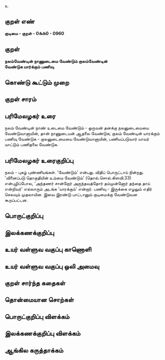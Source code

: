 உ

## குறள் எண் 

**குடிமை - குறள் - 0௯௬0 - 0960**

## குறள் 

**நலம்வேண்டின் நாணுடைமை வேண்டும் குலம்வேண்டின்  
வேண்டுக யார்க்கும் பணிவு.** 

## கொண்டு கூட்டும் முறை


## குறள் சாரம் 


## பரிமேலழகர் உரை

நலம் வேண்டின் நாண் உடைமை வேண்டும் - ஒருவன் தனக்கு நலனுடைமையை வேண்டுவானாயின், தான் நாணுடையன் ஆதலை வேண்டுக; குலம் வேண்டின் யாரக்கும் பணிவு வேண்டுக - குலனுடைமையை வேண்டுவானாயின், பணியப்படுவார் யாவர் மாட்டும் பணிதலை வேண்டுக.

## பரிமேலழகர் உரைகுறிப்பு   

நலம் - புகழ் புண்ணியங்கள். 'வேண்டும்' என்பது. விதிப் பொருட்டாய் நின்றது. 'வினைப்படு தொகுதியின் உம்மை வேண்டும்' (தொல்.சொல்.கிளவி.33) என்புழிப்போல, 'அந்தணர் சான்றோர் அருந்தவத்தோர் தம்முன்னோர் தந்தை தாய் என்றிவர்' எல்லாரும் அடங்க 'யாரக்கும்' என்றார். பணிவு - இருக்கை எழலும் எதிர் செலவும் முதலாயின. இவை இரண்டு பாட்டானும் குடிமைக்கு வேண்டுவன கூறப்பட்டன.

## பொருட்குறிப்பு 


## இலக்கணக்குறிப்பு  


## உயர் வள்ளுவ வகுப்பு காணொளி


## உயர் வள்ளுவ வகுப்பு ஒலி அமைவு 

 
## குறள் சார்ந்த கதைகள் 


## தொன்மையான சொற்கள்


## பொருட்குறிப்பு விளக்கம்


## இலக்கணக்குறிப்பு விளக்கம்


## ஆங்கில கருத்தாக்கம் 


